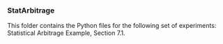 ### StatArbitrage

This folder contains the Python files for the following set of experiments: Statistical Arbitrage Example, Section 7.1.
